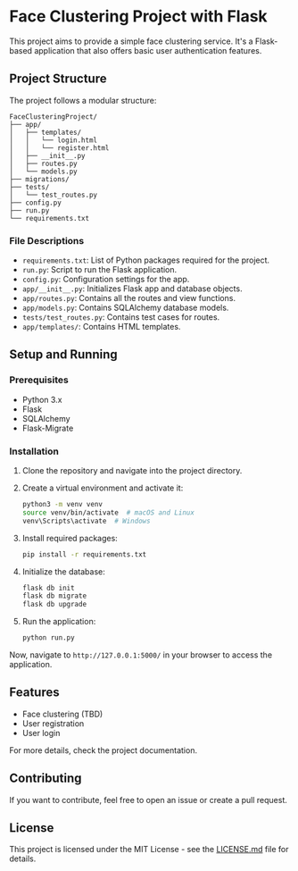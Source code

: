 # Face Clustering Project with Flask

This project aims to provide a simple face clustering service. It's a Flask-based application that also offers basic user authentication features.

## Project Structure

The project follows a modular structure:

```
FaceClusteringProject/
├── app/
│   ├── templates/
│   │   └── login.html
│   │   └── register.html
│   ├── __init__.py
│   ├── routes.py
│   └── models.py
├── migrations/
├── tests/
│   └── test_routes.py
├── config.py
├── run.py
└── requirements.txt
```

### File Descriptions

- `requirements.txt`: List of Python packages required for the project.
- `run.py`: Script to run the Flask application.
- `config.py`: Configuration settings for the app.
- `app/__init__.py`: Initializes Flask app and database objects.
- `app/routes.py`: Contains all the routes and view functions.
- `app/models.py`: Contains SQLAlchemy database models.
- `tests/test_routes.py`: Contains test cases for routes.
- `app/templates/`: Contains HTML templates.

## Setup and Running

### Prerequisites

- Python 3.x
- Flask
- SQLAlchemy
- Flask-Migrate

### Installation

1. Clone the repository and navigate into the project directory.

2. Create a virtual environment and activate it:

   ```bash
   python3 -m venv venv
   source venv/bin/activate  # macOS and Linux
   venv\Scripts\activate  # Windows
   ```

3. Install required packages:

   ```bash
   pip install -r requirements.txt
   ```

4. Initialize the database:

   ```bash
   flask db init
   flask db migrate
   flask db upgrade
   ```

5. Run the application:

   ```bash
   python run.py
   ```

Now, navigate to `http://127.0.0.1:5000/` in your browser to access the application.

## Features

- Face clustering (TBD)
- User registration
- User login

For more details, check the project documentation.

## Contributing

If you want to contribute, feel free to open an issue or create a pull request.

## License

This project is licensed under the MIT License - see the [LICENSE.md](LICENSE.md) file for details.
